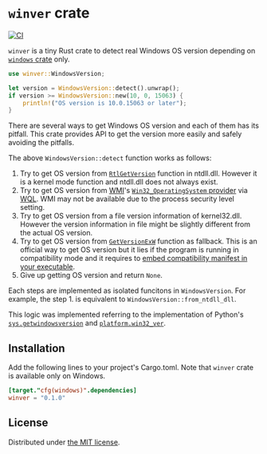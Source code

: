 `winver` crate
==============
[![CI][ci-badge]][ci]

`winver` is a tiny Rust crate to detect real Windows OS version depending on [`windows` crate][windows] only.

```rust
use winver::WindowsVersion;

let version = WindowsVersion::detect().unwrap();
if version >= WindowsVersion::new(10, 0, 15063) {
    println!("OS version is 10.0.15063 or later");
}
```

There are several ways to get Windows OS version and each of them has its pitfall. This crate provides API to get the version more
easily and safely avoiding the pitfalls.

The above `WindowsVersion::detect` function works as follows:

1. Try to get OS version from [`RtlGetVersion`][wtlgetver] function in ntdll.dll. However it is a kernel mode function and
   ntdll.dll does not always exist.
2. Try to get OS version from [WMI][wmi]'s [`Win32_OperatingSystem` provider][win32prov] via [WQL][wql]. WMI may not be available
   due to the process security level setting.
3. Try to get OS version from a file version information of kernel32.dll. However the version information in file might be slightly
   different from the actual OS version.
4. Try to get OS version from [`GetVersionExW`][getver] function as fallback. This is an official way to get OS version but it
   lies if the program is running in compatibility mode and it requires to [embed compatibility manifest in your executable][manifest].
5. Give up getting OS version and return `None`.

Each steps are implemented as isolated funcitons in `WindowsVersion`. For example, the step 1. is equivalent to
`WindowsVersion::from_ntdll_dll`.

This logic was implemented referring to the implementation of Python's [`sys.getwindowsversion`][getwindowsversion] and
[`platform.win32_ver`][win32_ver].

## Installation

Add the following lines to your project's Cargo.toml. Note that `winver` crate is available only on Windows.

```toml
[target."cfg(windows)".dependencies]
winver = "0.1.0"
```

## License

Distributed under [the MIT license](./LICENSE).

[ci-badge]: https://github.com/rhysd/winver/actions/workflows/ci.yaml/badge.svg
[ci]: https://github.com/rhysd/winver/actions/workflows/ci.yaml
[windows]: https://crates.io/crates/windows
[wtlgetver]: https://learn.microsoft.com/en-us/windows/win32/devnotes/rtlgetversion
[wmi]: https://learn.microsoft.com/en-us/windows/win32/wmisdk/wmi-start-page
[win32prov]: https://learn.microsoft.com/en-us/windows/win32/cimwin32prov/win32-operatingsystem
[wql]: https://learn.microsoft.com/en-us/windows/win32/wmisdk/querying-with-wql
[getver]: https://learn.microsoft.com/en-us/windows/win32/api/sysinfoapi/nf-sysinfoapi-getversionexw
[manifest]: https://learn.microsoft.com/en-us/windows/win32/sysinfo/targeting-your-application-at-windows-8-1
[getwindowsversion]: https://docs.python.org/3/library/sys.html#sys.getwindowsversion
[win32_ver]: https://docs.python.org/3/library/platform.html#platform.win32_ver
